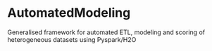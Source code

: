 # AutomatedModeling
Generalised framework for automated ETL, modeling and scoring of heterogeneous datasets using Pyspark/H2O
